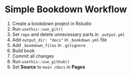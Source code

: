 # Simple Bookdown Workflow

1. Create a bookdown project in Rstudio
2. Run `usethis::use_git()`
3. Set `repo` and delete unnecessary parts in `_output.yml`
5. Add `output_dir: "docs"` in `_bookdown.yml` file
6. Add `_bookdown_files` in `.gitignore`
7. Build book
8. Commit all changes
9. Run `usethis::use_github()`
10. Set **Source** to `main /docs` in **Pages**



